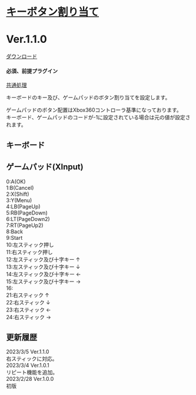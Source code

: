 # [キーボタン割り当て](https://raw.githubusercontent.com/nuun888/MZ/master/NUUN_UserKey.js)
# Ver.1.1.0
[ダウンロード](https://raw.githubusercontent.com/nuun888/MZ/master/NUUN_UserKey.js)
#### 必須、前提プラグイン
[共通処理](https://github.com/nuun888/MZ/blob/master/README/Base.md)  

キーボードのキー及び、ゲームパッドのボタン割り当てを設定します。  

ゲームパッドのボタン配置はXbox360コントローラ基準になっております。  
キーボード、ゲームパッドのコードが-1に設定されている場合は元の値が設定されます。  

## キーボード  


## ゲームパッド(XInput)  
0:A(OK)  
1:B(Cancel)  
2:X(Shift)  
3:Y(Menu)  
4:LB(PageUp)  
5:RB(PageDown)  
6:LT(PageDown2)  
7:RT(PageUp2)  
8:Back  
9:Start  
10:左スティック押し  
11:右スティック押し  
12:左スティック及び十字キー ↑  
13:左スティック及び十字キー ↓  
14:左スティック及び十字キー ←  
15:左スティック及び十字キー →  
16:  
21:右スティック ↑  
22:右スティック ↓  
23:右スティック ←  
24:右スティック →  

## 更新履歴
2023/3/5 Ver.1.1.0  
右スティックに対応。  
2023/3/4 Ver.1.0.1  
リピート機能を追加。  
2023/2/28 Ver.1.0.0  
初版  
